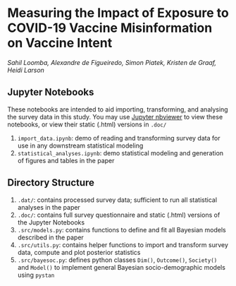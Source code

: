 # Measuring the Impact‌ ‌of‌ ‌Exposure‌ ‌to‌ ‌COVID-19‌ ‌Vaccine‌ ‌Misinformation‌ ‌on‌ Vaccine Intent
*Sahil Loomba, Alexandre de Figueiredo, Simon Piatek, Kristen de Graaf, Heidi Larson*


## Jupyter Notebooks
These notebooks are intended to aid importing, transforming, and analysing the survey data in this study. You may use [Jupyter nbviewer](https://nbviewer.jupyter.org/) to view these notebooks, or view their static (.html) versions in `.doc/`

1. `import_data.ipynb`: demo of reading and transforming survey data for use in any downstream statistical modeling
2. `statistical_analyses.ipynb`: demo statistical modeling and generation of figures and tables in the paper

## Directory Structure
1. `.dat/`: contains processed survey data; sufficient to run all statistical analyses in the paper
2. `.doc/`: contains full survey questionnaire and static (.html) versions of the Jupyter Notebooks
3. `.src/models.py`: contains functions to define and fit all Bayesian models described in the paper
4. `.src/utils.py`: contains helper functions to import and transform survey data, compute and plot posterior statistics
5. `.src/bayesoc.py`: defines python classes `Dim()`, `Outcome()`, `Society()` and `Model()` to implement general Bayesian socio-demographic models using `pystan`